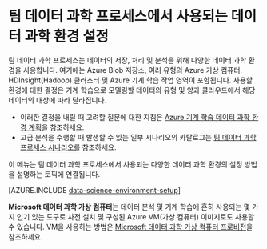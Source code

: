 <properties 
	pageTitle="팀 데이터 과학 프로세스에서 사용되는 데이터 과학 환경 설정 | Azure" 
	description="팀 데이터 과학 프로세스에서 사용되는 데이터 과학 환경 설정" 
	services="machine-learning" 
	documentationCenter="" 
	authors="bradsev" 
	manager="jhubbard" 
	editor="cgronlun"/>

<tags 
	ms.service="machine-learning" 
	ms.workload="data-services" 
	ms.tgt_pltfrm="na" 
	ms.devlang="na" 
	ms.topic="article" 
	ms.date="06/23/2016" 
	ms.author="bradsev" />

# 팀 데이터 과학 프로세스에서 사용되는 데이터 과학 환경 설정

팀 데이터 과학 프로세스는 데이터의 저장, 처리 및 분석을 위해 다양한 데이터 과학 환경을 사용합니다. 여기에는 Azure Blob 저장소, 여러 유형의 Azure 가상 컴퓨터, HDInsight(Hadoop) 클러스터 및 Azure 기계 학습 작업 영역이 포함됩니다. 사용할 환경에 대한 결정은 기계 학습으로 모델링할 데이터의 유형 및 양과 클라우드에서 해당 데이터의 대상에 따라 달라집니다.

* 이러한 결정을 내릴 때 고려할 질문에 대한 지침은 [Azure 기계 학습 데이터 과학 환경 계획](machine-learning-data-science-plan-your-environment.md)을 참조하세요.
* 고급 분석을 수행할 때 발생할 수 있는 일부 시나리오의 카탈로그는 [팀 데이터 과학 프로세스 시나리오](machine-learning-data-science-plan-sample-scenarios.md)를 참조하세요.

이 메뉴는 팀 데이터 과학 프로세스에서 사용되는 다양한 데이터 과학 환경의 설정 방법을 설명하는 토픽에 연결됩니다.

[AZURE.INCLUDE [data-science-environment-setup](../../includes/cap-setup-environments.md)]

**Microsoft 데이터 과학 가상 컴퓨터**는 데이터 분석 및 기계 학습에 흔히 사용되는 몇 가지 인기 있는 도구로 사전 설치 및 구성된 Azure VM(가상 컴퓨터) 이미지로도 사용할 수 있습니다. VM을 사용하는 방법은 [Microsoft 데이터 과학 가상 컴퓨터 프로비전](machine-learning-data-science-provision-vm.md)을 참조하세요.

<!---HONumber=AcomDC_0914_2016-->